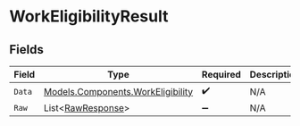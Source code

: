 # WorkEligibilityResult


## Fields

| Field                                                                           | Type                                                                            | Required                                                                        | Description                                                                     |
| ------------------------------------------------------------------------------- | ------------------------------------------------------------------------------- | ------------------------------------------------------------------------------- | ------------------------------------------------------------------------------- |
| `Data`                                                                          | [Models.Components.WorkEligibility](../../Models/Components/WorkEligibility.md) | :heavy_check_mark:                                                              | N/A                                                                             |
| `Raw`                                                                           | List<[RawResponse](../../Models/Components/RawResponse.md)>                     | :heavy_minus_sign:                                                              | N/A                                                                             |